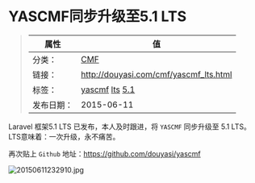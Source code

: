 # YASCMF同步升级至5.1 LTS

>|  属性  |  值  |
>| ----- | ----- |
>| 分类： | [CMF](http://douyasi.com/category/cmf/) |
>| 链接： | http://douyasi.com/cmf/yascmf_lts.html |
>| 标签： | [yascmf](http://douyasi.com/tag/yascmf) [lts](http://douyasi.com/tag/lts) [5.1](http://douyasi.com/tag/5-1)  |
>| 发布日期： | 2015-06-11 |

Laravel 框架5.1 LTS 已发布，本人及时跟进，将 `YASCMF` 同步升级至 5.1 LTS。LTS意味着：一次升级，永不痛苦。

再次贴上 `Github` 地址：https://github.com/douyasi/yascmf

![20150611232910.jpg][1]


  [1]: http://douyasi.com/usr/uploads/2015/06/4230503812.jpg